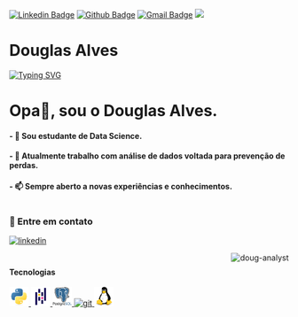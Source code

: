[![Linkedin Badge](https://img.shields.io/badge/-LinkedIn-0077B5?style=flat&logo=Linkedin&logoColor=white&link=https://www.linkedin.com/in/douglas-alvessilva/ )](https://www.linkedin.com/in/douglas-alvessilva/)
[![Github Badge](https://img.shields.io/badge/-Github-242A2D?style=flat&logo=Github&logoColor=white&link=https://github.com/doug-analyst/)](https://github.com/doug-analyst)
[![Gmail Badge](https://img.shields.io/badge/-Gmail-c14438?style=flat-square&logo=Gmail&logoColor=white&link=mailto:douglas.datasc@gmail.com)](mailto:douglas.datasc@gmail.com)
![](https://komarev.com/ghpvc/?username=doug-analyst)

# Douglas Alves

[![Typing SVG](https://readme-typing-svg.herokuapp.com/?lines=Data+Analyst;Analyst+BI+at+NoVerde)](https://git.io/typing-svg)
<div>
  
  
# **Opa👋, sou o Douglas Alves.**

#### - 🔭 Sou estudante de **Data Science**.
#### - 💬 Atualmente trabalho com **análise de dados** voltada para prevenção de perdas.
#### - 📫 Sempre aberto a novas experiências e conhecimentos.
#

### 📨 Entre em contato

<p align="left"> <a href="https://www.linkedin.com/in/douglas-alvessilva/" target="_blank" rel="noreferrer"> <img src="https://img.shields.io/badge/LinkedIn-0077B5?style=for-the-badge&logo=linkedin&logoColor=white" alt="linkedin" /> </a>








<p><img align="right" src="https://github-readme-stats.vercel.app/api/top-langs/?username=doug-analyst&theme=blue-green" alt="doug-analyst" /></p>

<h1> </h1>

<h4>Tecnologias</h4>


<p align="left">
  <a href="https://www.python.org" target="_blank" rel="noreferrer"> <img src="https://raw.githubusercontent.com/devicons/devicon/master/icons/python/python-original.svg" alt="python" width="35" height="35"/> </a>
  <a href="https://pandas.pydata.org/" target="_blank" rel="noreferrer"> <img src="https://raw.githubusercontent.com/devicons/devicon/2ae2a900d2f041da66e950e4d48052658d850630/icons/pandas/pandas-original.svg" alt="pandas" width="35" height="35"/> </a>
  <a href="https://www.postgresql.org" target="_blank" rel="noreferrer"> <img src="https://raw.githubusercontent.com/devicons/devicon/master/icons/postgresql/postgresql-original-wordmark.svg" alt="postgresql" width="35" height="35"/> </a>
  <a href="https://git-scm.com/" target="_blank" rel="noreferrer"> <img src="https://www.vectorlogo.zone/logos/git-scm/git-scm-icon.svg" alt="git" width="35" height="35"/> </a> <a href="https://www.linux.org/" target="_blank" rel="noreferrer"> <img src="https://raw.githubusercontent.com/devicons/devicon/master/icons/linux/linux-original.svg" alt="linux" width="35" height="35"/> </a> </p>
  
  
